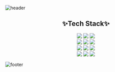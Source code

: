 ![header](https://capsule-render.vercel.app/api?type=waving&color=auto&height=300&section=header&text=Welcome%20to%20Jieun’s%20GitHub&fontSize=50&animation=fadeIn)

<div align="center">
  <h2>✨Tech Stack✨</h2>
  <div>
    <img src="https://img.shields.io/badge/Kotlin-%230095D5.svg?style=for-the-badge&logo=kotlin&logoColor=white"/>
    <img src="https://img.shields.io/badge/Java-%23ED8B00.svg?style=for-the-badge&logo=java&logoColor=white"/>
    <img src="https://img.shields.io/badge/HTML5-%23E34F26.svg?style=for-the-badge&logo=html5&logoColor=white"/>
  </div>
  <div>
    <img src="https://img.shields.io/badge/CSS3-%231572B6.svg?style=for-the-badge&logo=css3&logoColor=white"/>
    <img src="https://img.shields.io/badge/JavaScript-%23F7DF1E.svg?style=for-the-badge&logo=javascript&logoColor=black"/>
    <img src="https://img.shields.io/badge/C-%2300599C.svg?style=for-the-badge&logo=c&logoColor=white"/>
  </div>
  <div>
    <img src="https://img.shields.io/badge/Python-%233776AB.svg?style=for-the-badge&logo=python&logoColor=white"/>
    <img src="https://img.shields.io/badge/Git-%23F05033.svg?style=for-the-badge&logo=git&logoColor=white"/>
    <img src="https://img.shields.io/badge/GitHub-%23181717.svg?style=for-the-badge&logo=github&logoColor=white"/>
  </div>
  <div>
    <img src="https://img.shields.io/badge/Eclipse-%232C2255.svg?style=for-the-badge&logo=eclipse&logoColor=white"/>
    <img src="https://img.shields.io/badge/VS%20Code-%23007ACC.svg?style=for-the-badge&logo=visual-studio-code&logoColor=white"/>
    <img src="https://img.shields.io/badge/Figma-%23F24E1E.svg?style=for-the-badge&logo=figma&logoColor=white"/>
  </div>
</div>

![footer](https://capsule-render.vercel.app/api?type=Waving&color=auto&height=150&section=footer&animation=fadeIn)
